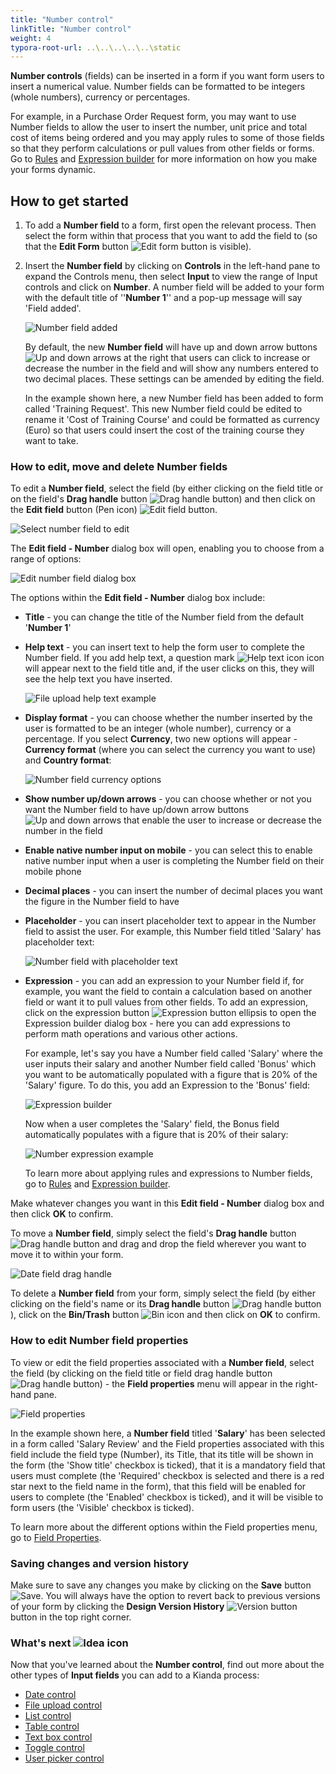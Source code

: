 ```yaml
---
title: "Number control"
linkTitle: "Number control"
weight: 4
typora-root-url: ..\..\..\..\..\static
---
```


**Number controls** (fields) can be inserted in a form if you want form users to insert a numerical value. Number fields can be formatted to be integers (whole numbers), currency or percentages. 

For example, in a Purchase Order Request form, you may want to use Number fields to allow the user to insert the number, unit price and total cost of items being ordered and you may apply rules to some of those fields so that they perform calculations or pull values from other fields or forms. Go to [Rules](/docs/platform/rules/) and [Expression builder](/docs/platform/rules/general/expression-builder) for more information on how you make your forms dynamic.

## How to get started

1. To add a **Number field** to a form, first open the relevant process. Then select the form within that process that you want to add the field to (so that the **Edit Form** button ![Edit form button](/images/penicon.png) is visible). 

2. Insert the **Number field** by clicking on **Controls** in the left-hand pane to expand the Controls menu, then select **Input** to view the range of Input controls and click on **Number**. A number field will be added to your form with the default title of ''**Number 1**'' and a pop-up message will say 'Field added'.

   ![Number field added](/images/number-field-added.jpg)

   

   By default, the new **Number field** will have up and down arrow buttons ![Up and down arrows](/images/up-down-arrows.jpg) at the right that users can click to increase or decrease the number in the field and will show any numbers entered to two decimal places. These settings can be amended by editing the field. 

   In the example shown here, a new Number field has been added to form called 'Training Request'. This new Number field could be edited to rename it 'Cost of Training Course' and could be formatted as currency (Euro) so that users could insert the cost of the training course they want to take.

   


### How to edit, move and delete Number fields

To edit a **Number field**, select the field (by either clicking on the field title or on the field's **Drag handle** button ![Drag handle button](/images/draghandlewhite-frame.png)) and then click on the **Edit field** button (Pen icon) ![Edit field button](/images/penicon.png). 

![Select number field to edit](/images/number-field-edit2.jpg)

The **Edit field - Number** dialog box will open, enabling you to choose from a range of options:

![Edit number field dialog box](/images/number-edit-dialog.jpg)

The options within the **Edit field - Number** dialog box include:

- **Title** - you can change the title of the Number field from the default '**Number 1**'

- **Help text** - you can insert text to help the form user to complete the Number field. If you add help text, a question mark ![Help text icon](/images/help-icon.jpg) icon will appear next to the field title and, if the user clicks on this, they will see the help text you have inserted.

  ![File upload help text example](/images/number-help-text.jpg)

- **Display format** - you can choose whether the number inserted by the user is formatted to be an integer (whole number), currency or a percentage. If you select **Currency**, two new options will appear - **Currency format** (where you can select the currency you want to use) and **Country format**:

  ![Number field currency options](/images/number-currency.jpg)

- **Show number up/down arrows** - you can choose whether or not you want the Number field to have up/down arrow buttons ![Up and down arrows](/images/up-down-arrows.jpg) that enable the user to increase or decrease the number in the field

- **Enable native number input on mobile** - you can select this to enable native number input when a user is completing the Number field on their mobile phone

- **Decimal places** - you can insert the number of decimal places you want the figure in the Number field to have

- **Placeholder** - you can insert placeholder text to appear in the Number field to assist the user. For example, this Number field titled 'Salary' has placeholder text:

  ![Number field with placeholder text](/images/number-placeholder.jpg)

- **Expression** - you can add an expression to your Number field if, for example, you want the field to contain a calculation based on another field or want it to pull values from other fields. To add an expression, click on the expression button ![Expression button ellipsis](/images/ellipsis.png) to open the Expression builder dialog box - here you can add expressions to perform math operations and various other actions. 

  For example, let's say you have a Number field called 'Salary' where the user inputs their salary and another Number field called 'Bonus' which you want to be automatically populated with a figure that is 20% of the 'Salary' figure. To do this, you add an Expression to the 'Bonus' field:

  ![Expression builder](/images/number-expression-example.jpg)

	Now when a user completes the 'Salary' field, the Bonus field automatically populates with a figure that is 20% of their salary:

	![Number expression example](/images/number-expression-example2.jpg)

	To learn more about applying rules and expressions to Number fields, go to [Rules](/docs/platform/rules/) and [Expression builder](/docs/platform/rules/general/expression-builder).


Make whatever changes you want in this **Edit field - Number** dialog box and then click **OK** to confirm. 

To move a **Number field**, simply select the field's **Drag handle** button ![Drag handle button](/images/draghandlewhite-frame.png) and drag and drop the field wherever you want to move it to within your form.

![Date field drag handle](/images/number-move.jpg)

To delete a **Number field** from your form, simply select the field (by either clicking on the field's name or its **Drag handle** button ![Drag handle button](/images/draghandlewhite-frame.png)), click on the **Bin/Trash** button ![Bin icon](/images/binicon.png) and then click on **OK** to confirm.

### How to edit Number field properties ###

To view or edit the field properties associated with a **Number field**, select the field (by clicking on the field title or field drag handle button ![Drag handle button](/images/draghandlewhite-frame.png)) - the **Field properties** menu will appear in the right-hand pane.

![Field properties](/images/number-properties.jpg)

In the example shown here, a **Number field** titled '**Salary**' has been selected in a form called 'Salary Review' and the Field properties associated with this field include the field type (Number), its Title, that its title will be shown in the form (the 'Show title' checkbox is ticked), that it is a mandatory field that users must complete (the 'Required' checkbox is selected and there is a red star next to the field name in the form), that this field will be enabled for users to complete (the 'Enabled' checkbox is ticked), and it will be visible to form users (the 'Visible' checkbox is ticked).

To learn more about the different options within the Field properties menu, go to [Field Properties](/docs/platform/controls/properties#field-properties).

### Saving changes and version history ###

Make sure to save any changes you make by clicking on the **Save** button ![Save](/images/saveprocess.png). You will always have the option to revert back to previous versions of your form by clicking the **Design Version History** ![Version button](/images/version8.png) button in the top right corner.



### What's next  ![Idea icon](/images/18.png) ###

Now that you've learned about the **Number control**, find out more about the other types of **Input fields** you can add to a Kianda process:

- [Date control](/docs/platform/controls/input/date/)
- [File upload control](/docs/platform/controls/input/file-upload/)
- [List control](/docs/platform/controls/input/list/)
- [Table control](/docs/platform/controls/input/table/)
- [Text box control](/docs/platform/controls/input/textbox/)
- [Toggle control](/docs/platform/controls/input/toggle/)
- [User picker control](/docs/platform/controls/input/user-picker/)
